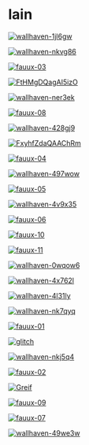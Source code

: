 # lain

<a href="wallhaven-1jl6gw.png"><img alt="wallhaven-1jl6gw" src="wallhaven-1jl6gw.png"></a>

<a href="wallhaven-nkvg86.png"><img alt="wallhaven-nkvg86" src="wallhaven-nkvg86.png"></a>

<a href="fauux-03.png"><img alt="fauux-03" src="fauux-03.png"></a>

<a href="FtHMgDQagAI5izO.png"><img alt="FtHMgDQagAI5izO" src="FtHMgDQagAI5izO.png"></a>

<a href="wallhaven-ner3ek.jpg"><img alt="wallhaven-ner3ek" src="wallhaven-ner3ek.jpg"></a>

<a href="fauux-08.png"><img alt="fauux-08" src="fauux-08.png"></a>

<a href="wallhaven-428gj9.jpg"><img alt="wallhaven-428gj9" src="wallhaven-428gj9.jpg"></a>

<a href="FxyhfZdaQAAChRm.png"><img alt="FxyhfZdaQAAChRm" src="FxyhfZdaQAAChRm.png"></a>

<a href="fauux-04.png"><img alt="fauux-04" src="fauux-04.png"></a>

<a href="wallhaven-497wow.jpg"><img alt="wallhaven-497wow" src="wallhaven-497wow.jpg"></a>

<a href="fauux-05.png"><img alt="fauux-05" src="fauux-05.png"></a>

<a href="wallhaven-4v9x35.png"><img alt="wallhaven-4v9x35" src="wallhaven-4v9x35.png"></a>

<a href="fauux-06.png"><img alt="fauux-06" src="fauux-06.png"></a>

<a href="fauux-10.png"><img alt="fauux-10" src="fauux-10.png"></a>

<a href="fauux-11.png"><img alt="fauux-11" src="fauux-11.png"></a>

<a href="wallhaven-0wqow6.png"><img alt="wallhaven-0wqow6" src="wallhaven-0wqow6.png"></a>

<a href="wallhaven-4x762l.jpg"><img alt="wallhaven-4x762l" src="wallhaven-4x762l.jpg"></a>

<a href="wallhaven-4l31ly.jpg"><img alt="wallhaven-4l31ly" src="wallhaven-4l31ly.jpg"></a>

<a href="wallhaven-nk7qyq.jpg"><img alt="wallhaven-nk7qyq" src="wallhaven-nk7qyq.jpg"></a>

<a href="fauux-01.png"><img alt="fauux-01" src="fauux-01.png"></a>

<a href="glitch.png"><img alt="glitch" src="glitch.png"></a>

<a href="wallhaven-nkj5q4.jpg"><img alt="wallhaven-nkj5q4" src="wallhaven-nkj5q4.jpg"></a>

<a href="fauux-02.png"><img alt="fauux-02" src="fauux-02.png"></a>

<a href="Greif.jpg"><img alt="Greif" src="Greif.jpg"></a>

<a href="fauux-09.png"><img alt="fauux-09" src="fauux-09.png"></a>

<a href="fauux-07.png"><img alt="fauux-07" src="fauux-07.png"></a>

<a href="wallhaven-49we3w.png"><img alt="wallhaven-49we3w" src="wallhaven-49we3w.png"></a>

